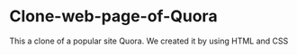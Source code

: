 # Clone-web-page-of-Quora
This a clone of a popular site Quora.
We created it by using HTML and CSS
